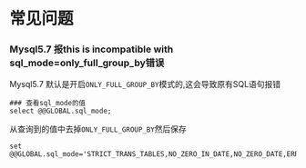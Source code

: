 常见问题
========

### Mysql5.7 报this is incompatible with sql_mode=only_full_group_by错误
Mysql5.7 默认是开启`ONLY_FULL_GROUP_BY`模式的,这会导致原有SQL语句报错
```
### 查看sql_mode的值
select @@GLOBAL.sql_mode;
```
从查询到的值中去掉`ONLY_FULL_GROUP_BY`然后保存
```
set @@GLOBAL.sql_mode='STRICT_TRANS_TABLES,NO_ZERO_IN_DATE,NO_ZERO_DATE,ERROR_FOR_DIVISION_BY_ZERO,NO_ENGINE_SUBSTITUTION';
```

